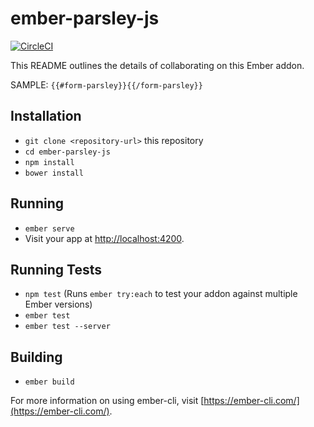 # ember-parsley-js

[![CircleCI](https://circleci.com/gh/apipemc/ember-parsley-js/tree/master.svg?style=svg)](https://circleci.com/gh/apipemc/ember-parsley-js/tree/master)

This README outlines the details of collaborating on this Ember addon.

SAMPLE:
`{{#form-parsley}}{{/form-parsley}}`

## Installation

* `git clone <repository-url>` this repository
* `cd ember-parsley-js`
* `npm install`
* `bower install`

## Running

* `ember serve`
* Visit your app at [http://localhost:4200](http://localhost:4200).

## Running Tests

* `npm test` (Runs `ember try:each` to test your addon against multiple Ember versions)
* `ember test`
* `ember test --server`

## Building

* `ember build`

For more information on using ember-cli, visit [https://ember-cli.com/](https://ember-cli.com/).
